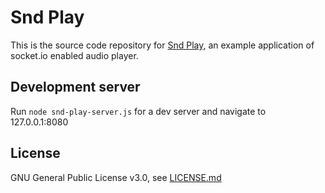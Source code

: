 # Snd Play

This is the source code repository for [Snd Play](https://moodplay.github.io), an example application of socket.io enabled audio player.

## Development server
Run `node snd-play-server.js` for a dev server and navigate to 127.0.0.1:8080

## License

GNU General Public License v3.0, see [LICENSE.md](https://github.com/darkjazz/moodplay/blob/master/LICENSE.md)
